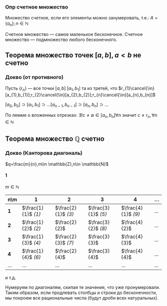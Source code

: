 ### Опр счетное множество

Множество счетное, если его элементы можно занумеровать, т.е.:
$A=\{ a_{n} \}; n\in \mathbb{N}$

Счетное множество — самое маленькое бесконечное.
Счетное множество — подмножество любого бесконечного.

## Теорема множество точек $[a,b],a<b$ не счетно

### Докво (от противного)

Пусть $\{ r_{n} \}$ — все точки $[a,b]$
$[a_{1},b_{1}]$ та из третей, что $r_{1}\cancel{\in}[a_{1},b_{1}];r_{2}\cancel{\in}[a_{2},b_{2}];r_{n}\cancel{\in}[a_{n},b_{n}]$

$[a_{0},b_{0}]\supset[a_{1},b_{1}]\supset\dots[a_{n-1},b_{n-1}]\supset[a_{n},b_{n}]\supset\dots$

По лемме о вложенных отрезках: $\exists!c\neq \emptyset\in[a_{n},b_{n}]\forall n$
значит $c\neq r_{n},\forall n\in \mathbb{N}$
## Теорема множество $\mathbb{Q}$ счетно

### Докво (Канторова диагональ)

$q=\frac{m}{n},m\in \mathbb{Z},n\in \mathbb{N}$
#### 1
$m\in \mathbb{N}$

| n\\m    | 1                   | 2                   | 3                   | 4                   | $\dots$ |
| ------- | ------------------- | ------------------- | ------------------- | ------------------- | ------- |
| **1**   | $\frac{1}{1}$ _(1)_ | $\frac{2}{1}$ _(3)_ | $\frac{3}{1}$ _(5)_ | $\frac{4}{1}$ _(9)_ | $\dots$ |
| **2**   | $\frac{1}{2}$ _(2)_ | $\frac{2}{2}$       | $\frac{3}{2}$ _(8)_ | $\frac{4}{2}$       | $\dots$ |
| **3**   | $\frac{1}{3}$ _(4)_ | $\frac{2}{3}$ _(7)_ | $\frac{3}{3}$       | $\frac{4}{3}$       | $\dots$ |
| **4**   | $\frac{1}{4}$ _(6)_ | $\frac{2}{4}$       | $\frac{3}{4}$       | $\frac{4}{4}$       | $\dots$ |
| $\dots$ | $\dots$             | $\dots$             | $\dots$             | $\dots$             | $\dots$ |
и т.д.

Нумеруем по диагоналям, скипая те значения, что уже пронумеровали.
Таким образом, если продлевать столбцы и строки до бесконечности, мы покроем все рациональные числа (будут дроби всех натуральных).
